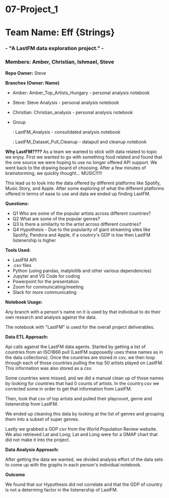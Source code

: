 # 07-Project_1
# Team Name: Eff {Strings}

### - "A LastFM data exploration project." -

### __Members:__ Amber, Christian, Ishmael, Steve



__Repo Owner:__ Steve



__Branches (Owner: Name)__



* Amber: Amber_Top_Artists_Hungary - personal analysis notebook
* Steve: Steve Analysis - personal analysis notebook
* Christian: Christian_analysis - personal analysis notebook
* Group

    : LastFM_Analysis - consolidated analysis notebook
    
    : LastFM_Dataset_Pull_Cleanup - datapull and cleanup notebook

__Why LastFM????__
As a team we wanted to stick with data related to topic we enjoy.  First we wanted to go with something food related and found that the one source we were hoping to use no longer offered API support.  We went back to the drawing board of choosing.  After a few minutes of brainstorming, we quickly thought... MUSIC!!!!!

This lead us to look into the data offered by different platforms like Spotify, Music Story, and Apple. After some exploring of what the different platforms offered in terms of ease to use and data we ended up finding LastFM. 



__Questions:__

* Q1 Who are some of the popular artists across different countries?
* Q2 What are some of the popular genres?
* Q3 Is there a similarity to the artist across different countries?
* Q4 Hypothesis - Due to the popularity of giant streaming sites like Spotify, Pandora and Apple, if a coutnry's GDP is low then LastFM listenership is higher



__Tools Used:__

* LastFM API
* .csv files
* Python (using pandas, matplotlib and other various dependencies)
* Jupyter and VS Code for coding
* Powerpoint for the presentation
* Zoom for communicating/meeting
* Slack for more communicating



__Notebook Usage:__

Any branch with a person's name on it is used by that individual to do their own research and analysis against the data.

The notebook with "LastFM" is used for the overall project deliverables.



__Data ETL Approach:__

Api calls against the LastFM data agents. Started by getting a list of countries from an ISO1866 pull (LastFM supposedly uses these names as in the data collections).  Once the countries are stored in csv, we then loop through each of those countries pulling the top 50 artists played on LastFM.  This information was also stored as a csv.

Some countries were missed, and we did a manual clean up of those names by looking for countries that had 0 counts of artists.  In the country.csv we corrected some in order to get that information from LastFM.

Then, took that csv of top artists and pulled their playcount, genre and listenership from LastFM.

We ended up cleaning this data by looking at the list of genres and grouping them into a subset of super genres.

Lastly we grabbed a GDP csv from the World Population Review website.  We also retrieved Lat and Long; Lat and Long were for a GMAP chart that did not make it into the project. 

 


__Data Analysis Approach:__

After getting the data we wanted, we divided analysis effort of the data sets to come up with the graphs in each person's individual notebook.

 

__Outcome__

We found that our Hypothesis did not correlate and that the GDP of country is not a determing factor in the listenership of LastFM.